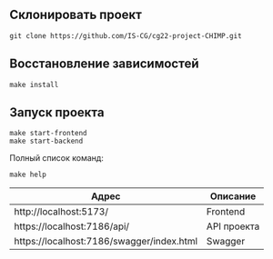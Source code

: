 ## Склонировать проект
```shell
git clone https://github.com/IS-CG/cg22-project-CHIMP.git
```

## Восстановление зависимостей

```shell
make install
```

## Запуск проекта

```shell
make start-frontend
make start-backend
```

Полный список команд:

```shell
make help
```

| Адрес                                     | Описание    |
|-------------------------------------------|-------------|
| http://localhost:5173/                    | Frontend    |
| https://localhost:7186/api/               | API проекта |
| https://localhost:7186/swagger/index.html | Swagger     |
